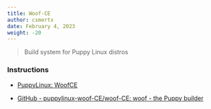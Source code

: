 ```yaml
---
title: Woof-CE
author: csmertx
date: February 4, 2023
weight: -20
---
```


> Build system for Puppy Linux distros

### Instructions

- [PuppyLinux: WoofCE](https://www.wikka.puppylinux.com/WoofCE)

- [GitHub - puppylinux-woof-CE/woof-CE: woof - the Puppy builder](https://github.com/puppylinux-woof-CE/woof-CE)
